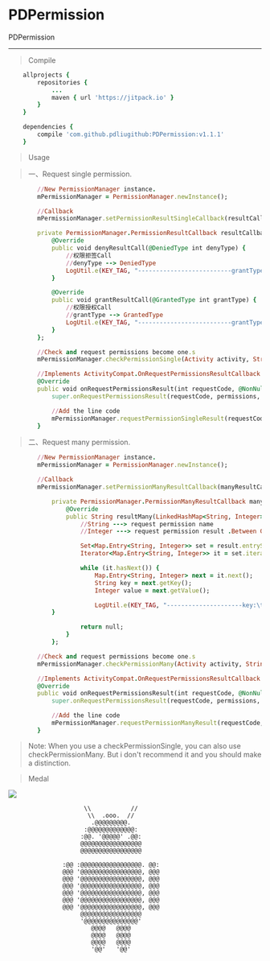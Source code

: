 # PDPermission
PDPermission

***

> Compile
```ruby
  	allprojects {
  		repositories {
  			...
  			maven { url 'https://jitpack.io' }
  		}
  	}

  	dependencies {
  		compile 'com.github.pdliugithub:PDPermission:v1.1.1'
  	}
```
>Usage

>一、Request single permission.

```ruby
  	  	//New PermissionManager instance.
  	  	mPermissionManager = PermissionManager.newInstance();

   	  	//Callback
  	  	mPermissionManager.setPermissionResultSingleCallback(resultCallback);

  	  	private PermissionManager.PermissionResultCallback resultCallback = new PermissionManager.PermissionResultCallback() {
  	  	  	@Override
  	  	  	public void denyResultCall(@DeniedType int denyType) {
  	  	  	  	//权限拒签Call
  	  	  	  	//denyType --> DeniedType
  	  	  	  	LogUtil.e(KEY_TAG, "--------------------------grantType：" + denyType);
  	  	  	}

  	  	  	@Override
  	  	  	public void grantResultCall(@GrantedType int grantType) {
  	  	  	  	//权限授权Call
  	  	  	  	//grantType --> GrantedType
  	  	  	  	LogUtil.e(KEY_TAG, "--------------------------grantType：" + grantType);
  	  	  	}
  	  	};

  	  	//Check and request permissions become one.s
  	  	mPermissionManager.checkPermissionSingle(Activity activity, String permission, int requestCode)

  	  	//Implements ActivityCompat.OnRequestPermissionsResultCallback  and...
  	  	@Override
  	  	public void onRequestPermissionsResult(int requestCode, @NonNull String[] permissions, @NonNull int[] grantResults) {
  	  	  	super.onRequestPermissionsResult(requestCode, permissions, grantResults);

  	  	  	//Add the line code
  	  	  	mPermissionManager.requestPermissionSingleResult(requestCode, permissions, grantResults);
  	  	}

```

>二、Request many permission.

```ruby
  	  	//New PermissionManager instance.
  	  	mPermissionManager = PermissionManager.newInstance();

  	  	//Callback
  	  	mPermissionManager.setPermissionManyResultCallback(manyResultCallback);

  	  	  	private PermissionManager.PermissionManyResultCallback manyResultCallback = new PermissionManager.PermissionManyResultCallback() {
  	  	  	  	@Override
  	  	  	  	public String resultMany(LinkedHashMap<String, Integer> result) {
  	  	  	  	  	//String ---> request permission name
  	  	  	  	  	//Integer ---> request permission result .Between GrantedType with DeniedType.

  	  	  	  	  	Set<Map.Entry<String, Integer>> set = result.entrySet();
  	  	  	  	  	Iterator<Map.Entry<String, Integer>> it = set.iterator();

  	  	  	  	  	while (it.hasNext()) {
  	  	  	  	  	  	Map.Entry<String, Integer> next = it.next();
  	  	  	  	  	  	String key = next.getKey();
  	  	  	  	  	  	Integer value = next.getValue();

  	  	  	  	  	  	LogUtil.e(KEY_TAG, "---------------------key:\t" + key + "\t\t value:\t" + value);
  	  	  	}

  	  	  	  	  	return null;
  	  	  	  	}
  	  	  	};

  	  	//Check and request permissions become one.s
  	  	mPermissionManager.checkPermissionMany(Activity activity, String[] permissions, int requestCode);

  	  	//Implements ActivityCompat.OnRequestPermissionsResultCallback  and...
  	   	@Override
  	  	public void onRequestPermissionsResult(int requestCode, @NonNull String[] permissions, @NonNull int[] grantResults) {
  	  	  	super.onRequestPermissionsResult(requestCode, permissions, grantResults);

  	  	  	//Add the line code
  	  	  	mPermissionManager.requestPermissionManyResult(requestCode, permissions, grantResults);
  	  	}

```
>  Note: When you use a checkPermissionSingle, you can also use checkPermissionMany.
  	  	  	But i don't recommend it and you should make a distinction.

> Medal

 [![](https://jitpack.io/v/pdliugithub/PDPermission.svg)](https://jitpack.io/#pdliugithub/PDPermission)
 
 
                         \\           //
                          \\  .ooo.  //
                           .@@@@@@@@@.
                         :@@@@@@@@@@@@@:
                        :@@. '@@@@@' .@@:
                        @@@@@@@@@@@@@@@@@
                        @@@@@@@@@@@@@@@@@

                   :@@ :@@@@@@@@@@@@@@@@@. @@:
                   @@@ '@@@@@@@@@@@@@@@@@, @@@
                   @@@ '@@@@@@@@@@@@@@@@@, @@@
                   @@@ '@@@@@@@@@@@@@@@@@, @@@
                   @@@ '@@@@@@@@@@@@@@@@@, @@@
                   @@@ '@@@@@@@@@@@@@@@@@, @@@
                   @@@ '@@@@@@@@@@@@@@@@@, @@@
                        @@@@@@@@@@@@@@@@@
                        '@@@@@@@@@@@@@@@'
                           @@@@   @@@@
                           @@@@   @@@@
                           @@@@   @@@@
                           '@@'   '@@'


